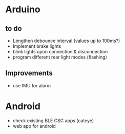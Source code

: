 # Arduino
## to do
* Lengthen debounce interval (values up to 100ms?)
* Implement brake lights
* blink lights upon connection & disconnection
* program different rear light modes (flashing)

## Improvements
* use IMU for alarm

# Android
* check existing BLE CSC apps (cateye)
* web app for android
